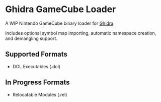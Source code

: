# Ghidra GameCube Loader
A WIP Nintendo GameCube binary loader for [Ghidra](https://github.com/NationalSecurityAgency/ghidra).

Includes optional symbol map importing, automatic namespace creation, and demangling support.

## Supported Formats
* DOL Executables (.dol)

## In Progress Formats
* Relocatable Modules (.rel)
